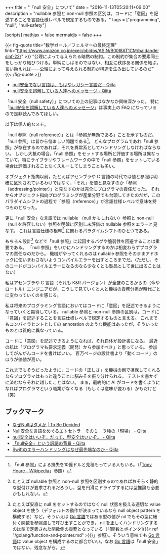 +++
title = "「null 安全」について"
date = "2016-11-13T05:20:11+09:00"
description = "nullable 参照と non-null 参照の区別は，コードに「意図」を記述することを言語仕様レベルで規定するものである。"
tags = ["programming", "null", "null-safety"]

[scripts]
  mathjax = false
  mermaidjs = false
+++

{{< fig-quote title="数学ガール／フェルマーの最終定理" link="https://www.amazon.co.jp/exec/obidos/ASIN/B00I8AT1CM/baldandersinf-22/" >}}
<q>公理によって与えられる暗黙の制約。この制約が集合の要素同士をしっかり結びつける。単純にしばるのではない、相互に秩序ある関係を結ぶ。言い換えれば――公理によって与えられる制約が構造を生み出しているのだ</q>
{{< /fig-quote >}}

- [null安全でない言語は、もはやレガシー言語だ - Qiita](http://qiita.com/koher/items/e4835bd429b88809ab33)
- [null安全を誤解している人達へのメッセージ - Qiita](http://qiita.com/omochimetaru/items/ee29d4c6eb0d78f02b15)

「null 安全（null safety）」についての上の記事はなかなか興味深かった。
特に「[null安全を誤解している人達へのメッセージ](http://qiita.com/omochimetaru/items/ee29d4c6eb0d78f02b15)」は事実上の FAQ になっているので是非読んでみてほしい。

以下は個人的なメモ。

「null 参照（null reference）」とは「参照が無効である」ことを示すものだ。
「null 参照」は昔から悩ましい問題である[^ah]。
どんなプログラムであれ「null 参照」が存在するのであれば，それを異常系としてハンドリングしなければならない。
しかし大抵の場合，「null 参照」をセットする場所と評価する場所は異なっていて，特にライブラリやフレームワークの中で「null 参照」をセットしている場合は評価されることなくスルーしてしまうことも多い。

[^ah]: 「null 参照」による損失を10億ドルと見積もっている人もいる。（「[Tony Hoare - Wikipedia](https://en.wikipedia.org/wiki/Tony_Hoare)」参照）

オブジェクト指向以前，たとえばアセンブラや C 言語の時代では値と参照は明確に区別されているわけではなく，「それ」を値と見なすのか「参照（addressing/pointer）」と見なすのかは完全にプログラマの責任だった。
それからオブジェクト指向プログラミングが産業分野でも台頭してきたのだが，このパラダイムシフトの過程で「参照（reference）」が言語仕様レベルで意味を持つものとなった。

更に「null 安全」な言語では nullable （null かもしれない）参照と non-null （null を許容しない）参照を明確に区別し未評価の nullable 参照をエラーと見なす。
これは言語仕様の根幹[^ns] に関わるパラダイムシフトのひとつである。

[^ns]: たとえば nullable 参照と non-null 参照を区別するのであればおそらく静的な型付けが要求されるだろうし，型を円滑にドライブするには型推論も必要かもしれない。

もちろん設計[^vo] などで「null 参照」に起因するバグや脆弱性を回避することは重要である。
「null 参照」をいかにハンドリングするのかは相変わらずプログラマの責任なのだから。
機械がやってくれるのは nullable 参照をそのままアドホックに使いまわさないようコンパイルエラーを出すところまでだ。（ただし，そのコードがコンパイルエラーになるのなら少なくとも製品として世に出ることはない）

[^vo]: たとえば安直に null をセットするのではなく null 状態を扱える適切な value object を使う（デフォルトの動作が決まっているなら null object pattern を構成する）など。そういえば [Go 言語]ではある型の値が nil でもその型に紐付く関数を参照渡しで呼び出すことができ， nil を正しくハンドリングするのは型で定義された関数側の責務となっている（「[関数とポインタ]({{< ref "/golang/function-and-pointer.md" >}})」参照）。そういう意味でも [Go 言語]は value object を構成するのに都合がいい。なお [Go 言語]は「null 安全」ではない，残念ながら。

私はアセンブラや C 言語（それも K&R バージョン）が全盛のころからの（今やロートル）エンジニアだが，こうして見ていくと人と機械の責務分担が時代ごとに変わっていくのを感じる。

私は将来のプログラミング言語においてはコードに「意図」を記述できるようになっていくと期待している。
nullable 参照と non-null 参照の区別は，コードに「意図」を記述することを言語仕様レベルで規定するものと言える。
これまでもコンパイラヒントとしての annotation のような機能はあったが，そういったものとは質的に異なっている。

コードに「意図」を記述できるようになれば，それ自体が設計書になる。
最近の私は「プログラマも要求定義（開発）から参加すべき」と思っている。
参加してがんがんコードを書けばいい。
百万ページの設計書より「動くコード」のほうが価値が高い。

これまでもそうだったように，コードの「正しさ」を機械の側で担保してくれるならプログラマはもっと違うことに脳みそを振り分けられる。
テストを書かずに済むならそれに越したことはない。
まぁ，最終的に AI がコードを書くようになればプログラマという職業がなくなる（もしくは意味が変わる）かもだけど（笑）

## ブックマーク

- [なぜNullはダメか | To Be Decided](https://tbd.kaitoy.xyz/2015/07/26/why-null-is-bad/)
- [Null安全な言語をめぐるエトセトラ　その１　３種の「現場」 - Qiita](http://qiita.com/kmry2045/items/0d412a6461de70719ec4)
- [null安全はいいぞ。だって、型安全はいいぞ。 - Qiita](http://qiita.com/takasek/items/119218a2bae2f75062c0)
- [「null安全」という訳語の背景 - Qiita](http://qiita.com/koher/items/04025f0e4bba738f188c)
- [Swiftのエラーハンドリングはなぜ最先端なのか - Qiita](https://qiita.com/omochimetaru/items/c30f7a021fb9b8f0fa92)

[Go 言語]: https://golang.org/ "The Go Programming Language"
